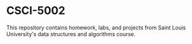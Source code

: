 # CSCI-5002

This repository contains homework, labs, and projects from Saint Louis University's data structures and algorithms course.
